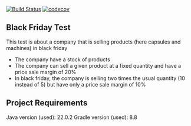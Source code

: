[![Build Status](https://img.shields.io/travis/embenzekri/blackfriday.svg?style=flat)](https://travis-ci.org/embenzekri/blackfriday)
[![codecov](https://img.shields.io/codecov/c/github/embenzekri/blackfriday.svg?style=flat)](https://codecov.io/gh/embenzekri/blackfriday/branch/master)

Black Friday Test
-----

This test is about a company that is selling products (here capsules and machines) in black friday
- The company have a stock of products
- The company can sell a given product at a fixed quantity and have a price sale margin of 20%
- In black friday, the company is selling two times the usual quantity (10 instead of 5) but have only a price sale margin of 10%

Project Requirements
-----
Java version (used): 22.0.2
Gradle version (used): 8.8
